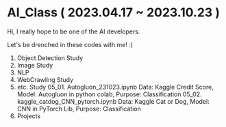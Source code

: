 # AI_Class ( 2023.04.17 ~ 2023.10.23 ) 

Hi, I really hope to be one of the AI developers. 

Let's be drenched in these codes with me! :)

1. Object Detection Study
2. Image Study
3. NLP
4. WebCrawling Study
5. etc. Study
   05_01. Autogluon_231023.ipynb
          Data: Kaggle Credit Score, Model: Autogluon in python colab, Purpose: Classification 
   05_02. kaggle_catdog_CNN_pytorch.ipynb 
          Data: Kaggle Cat or Dog, Model: CNN in PyTorch Lib, Purpose: Classification
7. Projects
